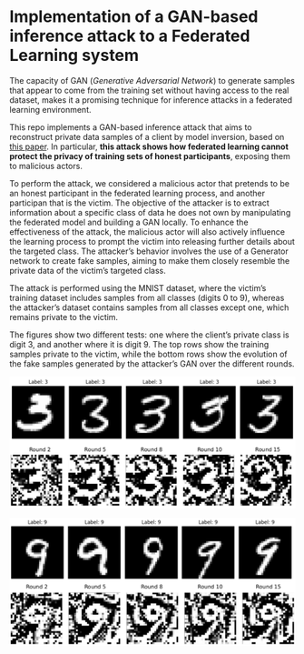 # Implementation of a GAN-based inference attack to a Federated Learning system

The capacity of GAN (_Generative Adversarial Network_) to generate samples that appear to come from the training set without having access to the real dataset, makes it a promising technique for inference attacks in a federated learning environment.

This repo implements a GAN-based inference attack that aims to reconstruct private data samples of a client by model inversion, based on [this paper](https://arxiv.org/pdf/1702.07464). In particular, **this attack shows how federated learning cannot protect the privacy of training sets of honest participants**, exposing them to malicious actors.

To perform the attack, we considered a malicious actor that pretends to be an honest participant in the federated learning process, and another participan that is the victim. The objective of the attacker is to extract information about a specific class of data he does not own by manipulating the federated model and building a GAN locally. To enhance the effectiveness of the attack, the malicious actor will also actively influence the learning process to prompt the victim into releasing further details about the targeted class. The attacker’s behavior involves the use of a Generator network to create fake samples, aiming to make them closely resemble the private data of the victim’s targeted class.

The attack is performed using the MNIST dataset, where the victim’s training dataset includes samples from all classes (digits 0 to 9), whereas the attacker’s dataset contains samples from all classes except one, which remains private to the victim.

The figures show two different tests: one where the client’s private class is digit 3, and another where it is digit 9. The top rows show the training samples private to the victim, while the bottom rows show the evolution of the fake samples generated by the attacker’s GAN over the different rounds.

![results 3](./img/comparison_3.png)

![results 9](./img/comparison_9.png) 